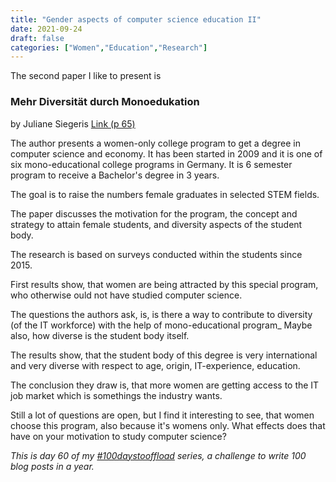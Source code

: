 ```yaml
---
title: "Gender aspects of computer science education II"
date: 2021-09-24
draft: false
categories: ["Women","Education","Research"]
---
```

The second paper I like to present is

### Mehr Diversität durch Monoedukation

by Juliane Siegeris [Link (p 65)](https://delfi-tagung.de/fileadmin/TG/DELFI/HDI_2021/5410_HDI-Tagungsband_-_Broschuere_-_L11_so.pdf)

The author presents a women-only college program to get a degree in computer science and economy. It has been started in 2009 and it is one of six mono-educational college programs in Germany. It is 6 semester program to receive a Bachelor's degree in 3 years.

The goal is to raise the numbers female graduates in selected STEM fields.

The paper discusses the motivation for the program, the concept and strategy to attain female students, and diversity aspects of the student body.

The research is based on surveys conducted within the students since 2015.

First results show, that women are being attracted by this special program, who otherwise ould not have studied computer science.

The questions the authors ask, is, is there a way to contribute to diversity (of the IT workforce) with the help of mono-educational program_ Maybe also, how diverse is the student body itself.

The results show, that the student body of this degree is very international and very diverse with respect to age, origin, IT-experience, education.

The conclusion they draw is, that more women are getting access to the IT job market which is somethings the industry wants.

Still a lot of questions are open, but I find it interesting to see, that women choose this program, also because it's womens only. What effects does that have on your motivation to study computer science?

_This is day 60 of my [#100daystooffload](https://100daystooffload.com/) series, a challenge to write 100 blog posts in a year._
